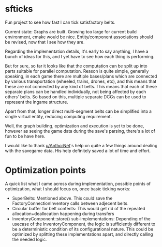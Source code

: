 # sfticks
Fun project to see how fast I can tick satisfactory belts.

Current state: Graphs are built. Growing too large for current build environment, cmake would be nice. Entity/component associations should be revised, now that I see how they are.

Regarding the implementation details, it's early to say anything, I have a bunch of ideas for this, and I yet have to see how each thing is performing.

But for sure, so far it looks like that the computation can be split up into parts suitable for parallel computation. Reason is quite simple, generally speaking, in each game there are multiple bases/plans which are connected by various transportation (wheeled, trains, drones, etc), and this means that these are not connected by any kind of belts. This means that each of these separate plans can be handled individually, not being affected by each others' belts. So based on this, multiple separate DCGs can be used to represent the ingame structure.

Apart from that, longer direct multi-segment belts can be simplified into a single virtual entity, reducing computing requirement.

Well, the graph building, optimization and execution is yet to be done, however as seeing the game data during the save's parsing, there's a lot of fun to be have here.

I would like to thank [u/AnthorNet](https://www.reddit.com/user/AnthorNet/)'s help on quite a few things around dealing with the savegame data. His help definitely saved a lot of time and effort.

# Optimization points

A quick list what I came across during implementation, possible points of optimization, what I should focus on, once basic ticking works:

 - SuperBelts: Mentioned above. This could save the FactoryConnectionInventory calls between adjecent belts.
 - Circular buffer for belt contents: This would get rid of the repeated allocation+deallocation happening during transfers
 - InventoryComponent::store() sub-implementations: Depending of the usecase of the InventoryComponent, the logic is sufficiently different to be a deterministic condition of its configurational nature. This could be optimized by splitting these implementations apart, and directly calling the needed logic.
 